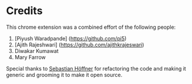 # Credits

This chrome extension was a combined effort of the following people:

1. [Piyush Waradpande] (https://github.com/pi5)
2. [Ajith Rajeshwari] (https://github.com/ajithkrajeswari)
3. Diwakar Kumawat
4. Mary Farrow


Special thanks to [Sebastian Höffner](https://github.intuit.com/shoeffner) for refactoring the code and making it generic and grooming it to make it open source.


